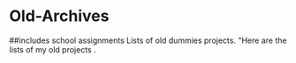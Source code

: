 # Old-Archives 
##includes school assignments
Lists of old dummies projects. 
"Here are the lists of my  old projects .
